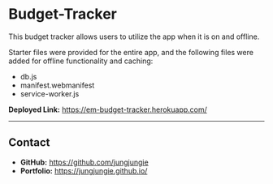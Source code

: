 # Budget-Tracker

This budget tracker allows users to utilize the app when it is on and offline. 

Starter files were provided for the entire app, and the following files were added for offline functionality and caching:
- db.js
- manifest.webmanifest
- service-worker.js

**Deployed Link:** https://em-budget-tracker.herokuapp.com/

***
## Contact
- **GitHub:**  https://github.com/jungjungie
- **Portfolio:**  https://jungjungie.github.io/